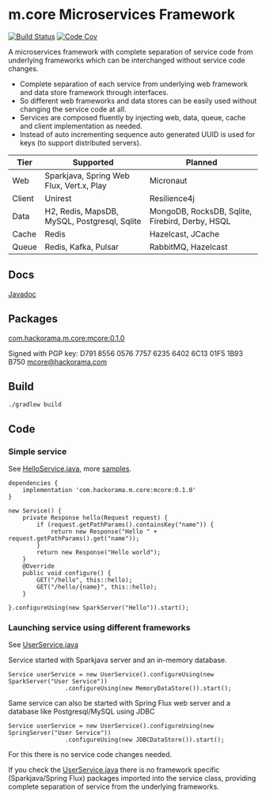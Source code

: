 # m.core Microservices Framework

[![Build Status](https://travis-ci.org/hackorama/mcore.svg?branch=master)](https://travis-ci.org/hackorama/mcore)
[![Code Cov](https://codecov.io/gh/hackorama/mcore/branch/master/graph/badge.svg)](https://codecov.io/gh/hackorama/mcore)

A microservices framework with complete separation of service code from underlying frameworks which can be interchanged without service code changes.

- Complete separation of each service from underlying web framework and data store framework through interfaces.
- So different web frameworks and data stores can be easily used without changing the service code at all.
- Services are composed fluently by injecting web, data, queue, cache and client implementation as needed.
- Instead of auto incrementing sequence auto generated UUID is used for keys (to support distributed servers).

| Tier | Supported | Planned |
| --- | --- | --- |
| Web | Sparkjava, Spring Web Flux, Vert.x, Play | Micronaut |
| Client | Unirest | Resilience4j |
| Data | H2, Redis, MapsDB, MySQL, Postgresql, Sqlite | MongoDB, RocksDB, Sqlite, Firebird, Derby, HSQL |
| Cache | Redis | Hazelcast, JCache |
| Queue | Redis, Kafka, Pulsar | RabbitMQ, Hazelcast |

## Docs

[Javadoc](https://www.javadoc.io/doc/com.hackorama.m.core/mcore/0.1.0)

## Packages

[com.hackorama.m.core:mcore:0.1.0](https://search.maven.org/artifact/com.hackorama.m.core/mcore/0.1.0/jar)

Signed with PGP key: D791 8556 0576 7757 6235 6402 6C13 01F5 1B93 B750 mcore@hackorama.com

## Build

`./gradlew build`

## Code

### Simple service

See [HelloService.java](samples/src/main/java/m/core/samples/HelloService.java), more [samples](samples/src/main/java/m/core/samples).

```
dependencies {
    implementation 'com.hackorama.m.core:mcore:0.1.0'
}
```

```
new Service() {
    private Response hello(Request request) {
        if (request.getPathParams().containsKey("name")) {
            return new Response("Hello " + request.getPathParams().get("name"));
        }
        return new Response("Hello world");
    }
    @Override
    public void configure() {
        GET("/hello", this::hello);
        GET("/hello/{name}", this::hello);
    }

}.configureUsing(new SparkServer("Hello")).start();
```

### Launching service using different frameworks

See [UserService.java](samples/src/main/java/m/core/samples/UserService.java)

Service started with Sparkjava server and an in-memory database.

```
Service userService = new UserService().configureUsing(new SparkServer("User Service"))
                .configureUsing(new MemoryDataStore()).start();
```

Same service can also be started with Spring Flux web server and a database like Postgresql/MySQL using JDBC

```
Service userService = new UserService().configureUsing(new SpringServer("User Service"))
                .configureUsing(new JDBCDataStore()).start();
```

For this there is no service code changes needed.

If you check the [UserService.java](samples/src/main/java/m/core/samples/UserService.java) there is no framework specific (Sparkjava/Spring Flux) packages imported into the service class, providing complete separation of service from the underlying frameworks.



